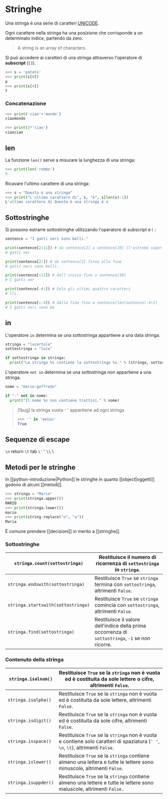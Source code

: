# Stringhe

Una stringa è una serie di caratteri [UNICODE](https://en.wikipedia.org/wiki/Unicode).

Ogni carattere nella stringa ha una posizione che corrisponde a un determinato indice, partendo da zero. 

> A string is an array of characters.

Si può accedere ai caratteri di una stringa attraverso l'operatore di **subscript** (`[]`).

```python
>>> s = 'patata'
>>> print(s[0])
p
>>> print(s[4])
t
```

### Concatenazione

```python
>>> print('ciao'+'mondo')
ciaomondo
```

```python
>>> print(2*'ciao')
ciaociao
```

## len

La funzione `len()` serve a misurare la lunghezza di una stringa:

```python
>>> print(len('rombo')
5
```

Ricavare l'ultimo carattere di una stringa:

```python
>>> s = "Questa è una stringa"
>>> print("L'ultimo carattere di", s, "è", s[len(s)-1])
L'ultimo carattere di Questa è una stringa è a
```

## Sottostringhe

Si possono estrarre sottostringhe utilizzando l'operatore di subscript e i `:`

```python
sentence = "I gatti neri sono belli."

print(sentence[2:11]) # da sentence[2] a sentence[10] (l'estremo superiore è escluso)
# gatti ner

print(sentence[2:]) # da sentence[2] finoa alla fine
# gatti neri sono belli.

print(sentence[:11]) # dall'inizio fino a sentence[10]
# I gatti ner

print(sentence[-4:]) # Solo gli ultimi quattro caratteri
# lli.

print(sentence[:-4]) # dalla fine fino a sentence[len(sentence)-4+1]
# I gatti neri sono be

```

## in

L'operatore `in` determina se una sottostringa appartiene a una data stringa.

```python
stringa = "lucertola"
sottostringa = "luce"

if sottostringa in stringa:
  print("La stringa %s contiene la sottostringa %s." % (stringa, sottostringa))
```

L'operatore `not in` determina se una sottostringa non appartiene a una stringa.

```python
nome = "mario-goffredo"

if "-" not in nome:
  print("Il nome %s non contiene trattini." % nome)
```

> [!bug] la stringa vuota `''` appartiene ad ogni stringa
> ```python
> >>> '' in 'aeiou'
> True
> ```

## Sequenze di escape

`\n` return
`\t` tab
`\'` '
`\\` \

## Metodi per le stringhe

In [[python-introduzione|Python]] le stringhe in quanto [[object|oggetti]] godono di alcuni [[metodi]].

```python
>>> stringa = "Mario"
>>> print(stringa.upper())
MARIO
>>> print(stringa.lower())
mario
>>> print(string.replace("o", "a"))
Maria
```

È comune prendere [[decisioni]] in merito a [[stringhe]]. 



### Sottostringhe

| `stringa.count(sottostringa)`      | Restituisce il numero di ricorrenza di `sottostringa` in `stringa`.                              |
| ---------------------------------- | ------------------------------------------------------------------------------------------------ |
| `stringa.endswith(sottostringa)`   | Restituisce `True` se `stringa` termina con `sottostringa`, altrimenti `False`.                   |
| `stringa.startswith(sottostringa)` | Restituisce `True` se `stringa` comincia con `sottostringa`, altrimenti `False`.                  |
| `stringa.find(sottostringa)`       | Restituisce il valore dell'indice della prima occorrenza di `sottostringa`, `-1` se non ricorre. |

### Contenuto della stringa 

| `stringa.isalnum()`  | Restituisce `True` se la `stringa` non è vuota ed è costituita da sole lettere o cifre, altrimenti `False`.                     |
| -------------------- | ------------------------------------------------------------------------------------------------------------------------------- |
| `stringa.isalpha()`  | Restituisce `True` se la `stringa` non è vuota ed è costituita da sole lettere, altrimenti `False`.                             |
| `stringa.isdigit()`  | Restituisce `True` se la `stringa` non è vuota ed è costituita da sole cifre, altrimenti `False`.                               |
| `stringa.isspace()`  | Restituisce `True` se la `stringa` non è vuota e contiene solo caratteri di spaziatura (`' '`, `\n`, `\t`), altrimenti `False`. |
| `stringa.islower()`  | Restituisce `True` se la `stringa` contiene almeno una lettera e tutte le lettere sono minuscole, altrimenti `False`.           |
| `stringa.isuppder()` | Restituisce `True` se la `stringa` contiene almeno una lettere e tutte le lettere sono maiuscole, altrimenti `False.`           |
